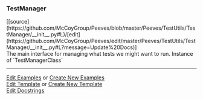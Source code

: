### <a id="Peeves.Peeves.TestUtils.TestManager">TestManager</a> 
<div class="docs-source-link" markdown="1">
[[source](https://github.com/McCoyGroup/Peeves/blob/master/Peeves/TestUtils/TestManager/__init__.py#L)/[edit](https://github.com/McCoyGroup/Peeves/edit/master/Peeves/TestUtils/TestManager/__init__.py#L?message=Update%20Docs)]
</div>
The main interface for managing what tests we might want to run.
    Instance of `TestManagerClass`










---

[Edit Examples](https://github.com/McCoyGroup/Peeves/edit/gh-pages/ci/examples/Peeves/Peeves/TestUtils/TestManager.md) or 
[Create New Examples](https://github.com/McCoyGroup/Peeves/new/gh-pages/?filename=ci/examples/Peeves/Peeves/TestUtils/TestManager.md) <br/>
[Edit Template](https://github.com/McCoyGroup/Peeves/edit/gh-pages/ci/docs/Peeves/Peeves/TestUtils/TestManager.md) or 
[Create New Template](https://github.com/McCoyGroup/Peeves/new/gh-pages/?filename=ci/docs/templates/Peeves/Peeves/TestUtils/TestManager.md) <br/>
[Edit Docstrings](https://github.com/McCoyGroup/Peeves/edit/master/Peeves/TestUtils/TestManager/__init__.py#L?message=Update%20Docs)

